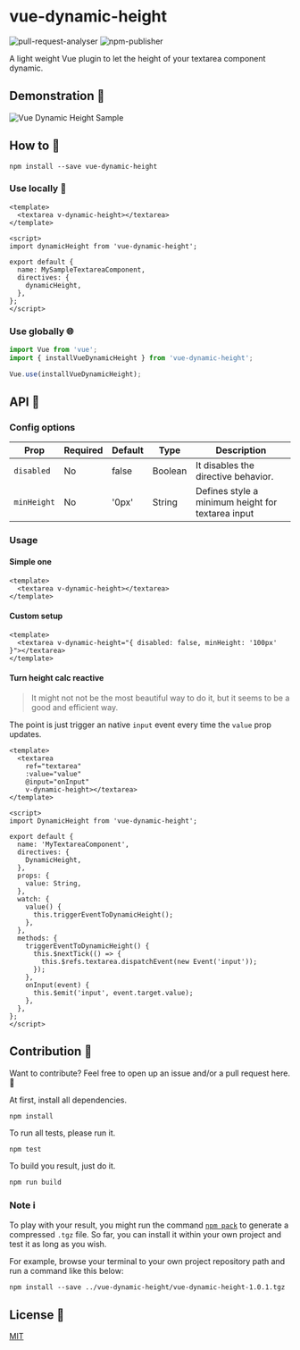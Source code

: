 # vue-dynamic-height

![pull-request-analyser](https://github.com/guibrancopc/vue-dynamic-height/workflows/pull-request-analyser/badge.svg)
![npm-publisher](https://github.com/guibrancopc/vue-dynamic-height/workflows/npm-publisher/badge.svg)

A light weight Vue plugin to let the height of your textarea component dynamic.

## Demonstration 👀 

![Vue Dynamic Height Sample](https://user-images.githubusercontent.com/11657454/92419946-e75f2b00-f146-11ea-88dd-2f6357e2ace9.gif)


## How to 🤔 

```
npm install --save vue-dynamic-height
```

### Use locally 📍 

```vue
<template>
  <textarea v-dynamic-height></textarea>
</template>

<script>
import dynamicHeight from 'vue-dynamic-height';

export default {
  name: MySampleTextareaComponent,
  directives: {
    dynamicHeight,
  },
};
</script>
```

### Use globally 🌐 

```js
import Vue from 'vue';
import { installVueDynamicHeight } from 'vue-dynamic-height';

Vue.use(installVueDynamicHeight);
```

## API 🔌 

### Config options

| Prop | Required | Default | Type | Description |
|---|---|---|---|---|
| `disabled` | No | false | Boolean | It disables the directive behavior. |
| `minHeight` | No | '0px' | String | Defines style a minimum height for textarea input |

### Usage

#### Simple one
```vue
<template>
  <textarea v-dynamic-height></textarea>
</template>
```

#### Custom setup

```vue
<template>
  <textarea v-dynamic-height="{ disabled: false, minHeight: '100px' }"></textarea>
</template>
```

#### Turn height calc reactive

> It might not not be the most beautiful way to do it, but it seems to be a good and efficient way.

The point is just trigger an native `input` event every time the `value` prop updates.

```vue
<template>
  <textarea
    ref="textarea"
    :value="value"
    @input="onInput"
    v-dynamic-height></textarea>
</template>

<script>
import DynamicHeight from 'vue-dynamic-height';

export default {
  name: 'MyTextareaComponent',
  directives: {
    DynamicHeight,
  },
  props: {
    value: String,
  },
  watch: {
    value() {
      this.triggerEventToDynamicHeight();
    },
  },
  methods: {
    triggerEventToDynamicHeight() {
      this.$nextTick(() => {
        this.$refs.textarea.dispatchEvent(new Event('input'));
      });
    },
    onInput(event) {
      this.$emit('input', event.target.value);
    },
  },
};
</script>
```

## Contribution 🚀 

Want to contribute? Feel free to open up an issue and/or a pull request here. 🙂 

At first, install all dependencies.
```
npm install
```

To run all tests, please run it.
```
npm test
```

To build you result, just do it.
```
npm run build
```

### Note ℹ️ 

To play with your result, you might run the command [`npm pack`](https://docs.npmjs.com/cli-commands/pack.html) to generate a compressed `.tgz` file. So far, you can install it within your own project and test it as long as you wish.

For example, browse your terminal to your own project repository path and run a command like this below:

```
npm install --save ../vue-dynamic-height/vue-dynamic-height-1.0.1.tgz
```


## License 📜 

[MIT](https://github.com/guibrancopc/vue-dynamic-height/blob/master/LICENSE)
